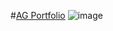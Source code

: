 #[AG Portfolio](https://abhilashgayen.surge.sh/)
![image](https://user-images.githubusercontent.com/24368822/224472260-0da24222-bbc8-4b0e-8b63-c2c9837c3dd1.png)
